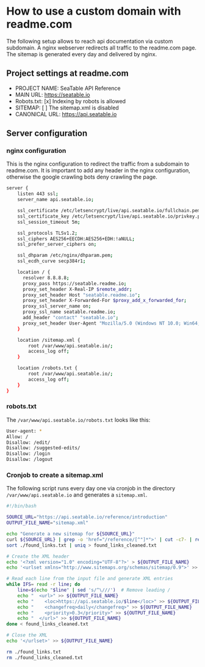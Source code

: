 # How to use a custom domain with readme.com

The following setup allows to reach api documentation via custom subdomain. A nginx webserver redirects all traffic to the readme.com page. The sitemap is generated every day and delivered by nginx.

## Project settings at readme.com

- PROJECT NAME: SeaTable API Reference
- MAIN URL: https://seatable.io
- Robots.txt: [x] Indexing by robots is allowed
- SITEMAP: [ ] The sitemap.xml is disabled
- CANONICAL URL: https://api.seatable.io

## Server configuration

### nginx configuration

This is the nginx configuration to redirect the traffic from a subdomain to readme.com.
It is important to add any header in the nginx configuration, otherwise the google crawling bots deny crawling the page.

```bash
server {
    listen 443 ssl;
    server_name api.seatable.io;

    ssl_certificate /etc/letsencrypt/live/api.seatable.io/fullchain.pem;
    ssl_certificate_key /etc/letsencrypt/live/api.seatable.io/privkey.pem;
    ssl_session_timeout 5m;

    ssl_protocols TLSv1.2;
    ssl_ciphers AES256+EECDH:AES256+EDH:!aNULL;
    ssl_prefer_server_ciphers on;

    ssl_dhparam /etc/nginx/dhparam.pem;
    ssl_ecdh_curve secp384r1;

    location / {
      resolver 8.8.8.8;
      proxy_pass https://seatable.readme.io;
      proxy_set_header X-Real-IP $remote_addr;
      proxy_set_header Host "seatable.readme.io";
      proxy_set_header X-Forwarded-For $proxy_add_x_forwarded_for;
      proxy_ssl_server_name on;
      proxy_ssl_name seatable.readme.io;
      add_header "contact" "seatable.io";
      proxy_set_header User-Agent "Mozilla/5.0 (Windows NT 10.0; Win64; x64; rv:109.0) Gecko/20100101 Firefox/119.0";
    }

    location /sitemap.xml {
        root /var/www/api.seatable.io/;
        access_log off;
    }

    location /robots.txt {
        root /var/www/api.seatable.io/;
        access_log off;
    }
}
```

### robots.txt

The `/var/www/api.seatable.io/robots.txt` looks like this:

```bash
User-agent: *
Allow: /
Disallow: /edit/
Disallow: /suggested-edits/
Disallow: /login
Disallow: /logout
```

### Cronjob to create a sitemap.xml

The following script runs every day one via cronjob in the directory `/var/www/api.seatable.io` and generates a `sitemap.xml`.

```bash
#!/bin/bash

SOURCE_URL="https://api.seatable.io/reference/introduction"
OUTPUT_FILE_NAME="sitemap.xml"

echo "Generate a new sitemap for ${SOURCE_URL}"
curl ${SOURCE_URL} | grep -o 'href="/reference/[^"]*">' | cut -c7- | rev | cut -c3- | rev > ./found_links.txt
sort ./found_links.txt | uniq > found_links_cleaned.txt

# Create the XML header
echo '<?xml version="1.0" encoding="UTF-8"?>' > ${OUTPUT_FILE_NAME}
echo '<urlset xmlns="http://www.sitemaps.org/schemas/sitemap/0.9">' >> ${OUTPUT_FILE_NAME}

# Read each line from the input file and generate XML entries
while IFS= read -r line; do
    line=$(echo "$line" | sed 's/^\///')  # Remove leading /
    echo "  <url>" >> ${OUTPUT_FILE_NAME}
    echo "    <loc>https://api.seatable.io/$line</loc>" >> ${OUTPUT_FILE_NAME}
    echo "    <changefreq>daily</changefreq>" >> ${OUTPUT_FILE_NAME}
    echo "    <priority>0.3</priority>" >> ${OUTPUT_FILE_NAME}
    echo "  </url>" >> ${OUTPUT_FILE_NAME}
done < found_links_cleaned.txt

# Close the XML
echo '</urlset>' >> ${OUTPUT_FILE_NAME}

rm ./found_links.txt
rm ./found_links_cleaned.txt
```
